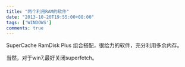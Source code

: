 ```yaml
---
title: "两个利用RAM的软件"
date: "2013-10-20T19:55:00+08:00"
tags: ['WINDOWS']
comments: true
---
```



SuperCache
RamDisk Plus
组合搭配，很给力的软件，充分利用多余内存。

当然，对于win7,最好关闭superfetch。